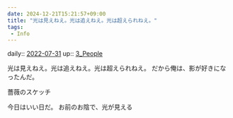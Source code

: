 ```yaml
---
date: 2024-12-21T15:21:57+09:00
title: "光は見えねえ。光は追えねえ。光は超えられねえ。"
tags:
 - Info
---
```


daily:: [2022-07-31](Daily_Note/2022-07-31.md)
up:: [3_People](../Bar/Novel/Nacaria/3_People.md)

光は見えねえ。光は追えねえ。光は超えられねえ。
だから俺は、影が好きになったんだ。

薔薇のスケッチ

今日はいい日だ。
お前のお陰で、光が見える